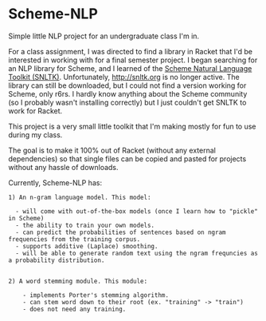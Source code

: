 Scheme-NLP
==========

Simple little NLP project for an undergraduate class I'm in.

For a class assignment, I was directed to find a library in Racket that I'd be interested in working with for a final semester project. I began searching for an NLP library for Scheme, and I learned of the <a href="https://www.academia.edu/1592758/The_Scheme_Natural_Language_Toolkit_SNLTK_">Scheme Natural Language Toolkit (SNLTK)</a>. Unfortunately, http://snltk.org is no longer active. The library can still be downloaded, but I could not find a version working for Scheme, only r6rs. I hardly know anything about the Scheme community (so I probably wasn't installing correctly) but I just couldn't get SNLTK to work for Racket.

This project is a very small little toolkit that I'm making mostly for fun to use during my class. 

The goal is to make it 100% out of Racket (without any external dependencies) so that single files can be copied and pasted for projects without any hassle of downloads.


Currently, Scheme-NLP has:

    1) An n-gram language model. This model:
  
      - will come with out-of-the-box models (once I learn how to "pickle" in Scheme)
      - the ability to train your own models.
      - can predict the probabilities of sentences based on ngram frequencies from the training corpus.
      - supports additive (Laplace) smoothing.
      - will be able to generate random text using the ngram frequncies as a probability distribution.


    2) A word stemming module. This module:

        - implements Porter's stemming algorithm.
        - can stem word down to their root (ex. "training" -> "train")
        - does not need any training.
